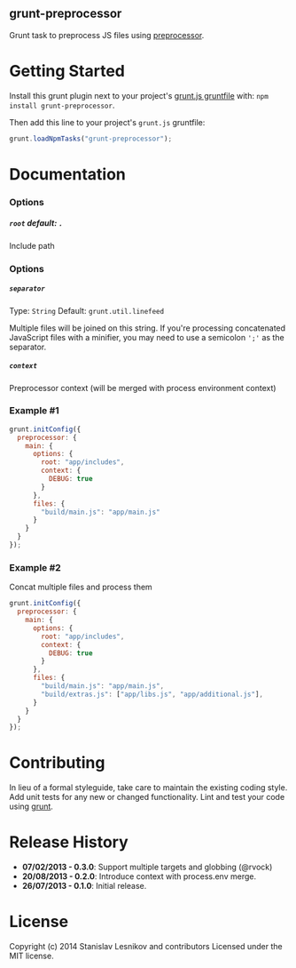 grunt-preprocessor
------------------

Grunt task to preprocess JS files using [preprocessor](https://github.com/dcodeIO/Preprocessor.js).

Getting Started
===============

Install this grunt plugin next to your project's [grunt.js gruntfile][getting_started] with: `npm install grunt-preprocessor`.

Then add this line to your project's `grunt.js` gruntfile:

```javascript
grunt.loadNpmTasks("grunt-preprocessor");
```

[getting_started]: https://github.com/gruntjs/grunt/wiki/Getting-started
[grunt]: http://gruntjs.com

Documentation
=============

### Options

##### `root` _default_: `.`
Include path

### Options

##### `separator`
Type: `String`
Default: `grunt.util.linefeed`

Multiple files will be joined on this string. If you're processing concatenated JavaScript files with a minifier, you may need to use a semicolon `';'` as the separator.

##### `context`
Preprocessor context (will be merged with process environment context)

### Example #1

```javascript
grunt.initConfig({
  preprocessor: {
    main: {
      options: {
        root: "app/includes",
        context: {
          DEBUG: true
        }
      },
      files: {
        "build/main.js": "app/main.js"
      }
    }
  }
});
```

### Example #2
Concat multiple files and process them

```javascript
grunt.initConfig({
  preprocessor: {
    main: {
      options: {
        root: "app/includes",
        context: {
          DEBUG: true
        }
      },
      files: {
        "build/main.js": "app/main.js",
        "build/extras.js": ["app/libs.js", "app/additional.js"],
      }
    }
  }
});
```

Contributing
============

In lieu of a formal styleguide, take care to maintain the existing coding style. Add unit tests for any new or changed functionality. Lint and test your code using [grunt][grunt].

Release History
===============
*   __07/02/2013 - 0.3.0__: Support multiple targets and globbing (@rvock)
*   __20/08/2013 - 0.2.0__: Introduce context with process.env merge.
*   __26/07/2013 - 0.1.0__: Initial release.

License
=======

Copyright (c) 2014 Stanislav Lesnikov and contributors
Licensed under the MIT license.
